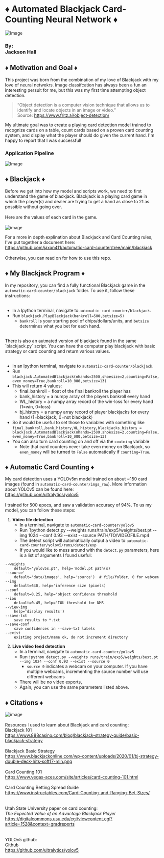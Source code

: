 # ♦ Automated Blackjack Card-Counting Neural Network ♦

![Image](https://i.imgur.com/yZyI7BS.png)

### By:<br />Jackson Hall

## ♦ Motivation and Goal ♦

This project was born from the combination of my love of Blackjack with my love of neural netwokrs. Image classifcation has always been a fun an interesting persuit for me, but this was my first time attempting object detection.

> “Object detection is a computer vision technique that allows us to identify and locate objects in an image or video.”<br />
Source: https://www.fritz.ai/object-detection/

My ultimate goal was to create a playing card detection model trained to recognize cards on a table, count cards based on a proven card counting system, and display what the player should do given the current hand. I'm happy to report that I was successful!

### Application Pipeline
![Image](https://i.imgur.com/lxMtN9l.png)


## ♦ Blackjack ♦

Before we get into how my model and scripts work, we need to first understand the game of blackjack. Blackjack is a playing card game in which the player(s) and dealer are trying to get a hand as close to 21 as possible without going over.
<br />
<br />
Here are the values of each card in the game.
<br />
<br />
![image](https://1502298981.rsc.cdn77.org/media/1286/backjack-card-values.jpg?width=500&height=281.25)
<br />

For a more in depth explination about Blackjack and Card Counting rules, I've put together a document here:<br />
https://github.com/jaxon411/automatic-card-counter/tree/main/blackjack
<br />
<br />
Otherwise, you can read on for how to use this repo.

## ♦ My Blackjack Program ♦
In my repository, you can find a fully functional Blackjack game in the `automatic-card-counter/blackjack` folder. To use it, follow these instructions:
<br />
<br />
- In a Ipython terminal, navigate to `automatic-card-counter/blackjack`.
- Run `blackjack.PlayBlackjack(bankroll=500,betsize=5)`
  - `bankroll` is your starting pool of chips/dollars/units, and `betsize` determines what you bet for each hand.
<br />
There is also an autmated version of blackjack found in the same `blackjack.py` script. You can have the computer play blackjack with basic strategy or card counting and return various values.
<br />
<br />

- In an Ipython terminal, navigate to `automatic-card-counter/blackjack`.
- Run `blackjack.AutomatedBlackjack(nhands=2500,shoesize=2,counting=False,even_money=True,bankroll=10_000,betsize=13)`
- This will return 4 values: 
  - final_bankroll = float of the final bankroll the player has
  - bank_history = a numpy array of the players bankroll every hand
  - WL_history = a numpy array record of the win-loss for every hand (1=win, 0=loss)
  - bj_history = a numpy array record of player blackjacks for every hand (1=blackjack, 0=not blackjack)
- So it would be useful to set those to variables with something like <br />
`final_bankroll,bank_history,WL_history,blackjacks_history = blackjack.AutomatedBlackjack(nhands=2500,shoesize=2,counting=False,even_money=True,bankroll=10_000,betsize=13)`
- You can also turn card counting on and off via the `coutning` variable
  - Note that card counters never take even money on Blackjack, so `even_money` will be turned to `False` automatically if `counting=True`.

## ♦ Automatic Card Counting ♦
My card detection uses a YOLOv5m model trained on about ~150 card images (found in `automatic-card-counter/imgs_raw`). More information about YOLOv5 can be found here:<br />
https://github.com/ultralytics/yolov5
<br />
<br />
I trained for 500 epocs, and saw a validation accuracy of 94%. To us my model, you can follow these steps:<br />
1. **Video file detection**
   - In a terminal, navigate to `automatic-card-counter/yolov5`
   - Run `!python detect.py --weights runs/train/exp5/weights/best.pt --img 1024 --conf 0.93 --exist --source PATH/TO/VIDEOFILE.mp4
   - The detect script will automatically output a video to `automatic-card-counter/yolov5/runs/detect/exp`
   - If you would like to mess around with the `detect.py` parameters, here is a list of arguments I found useful:
```
--weights
    default='yolov5s.pt', help='model.pt path(s)
--source'
    default='data/images', help='source')  # file/folder, 0 for webcam
--img
    default=640, help='inference size (pixels)
--conf
    default=0.25, help='object confidence threshold
--iou
    default=0.45, help='IOU threshold for NMS
--view-img
    help='display results')
--save-txt
    save results to *.txt
--save-conf
    save confidences in --save-txt labels
--exist
    existing project/name ok, do not increment directory
   ```
2. **Live video feed detection**
   - In a terminal, navigate to `automatic-card-counter/yolov5`
   - Run `!python detect.py --weights runs/train/exp5/weights/best.pt --img 1024 --conf 0.93 --exist --source 0`
     - `source 0` indicates a webcam on your computer. If you have multiple webcams, incrementing the source number will use different webcams 
   - There will be no video exports, 
   - Again, you can use the same parameters listed above.
## ♦ Citations ♦
![image](https://i.imgur.com/f1rWEFt.png)
<br />
<br />
Resources I used to learn about Blackjack and card counting:<br />
Blackjack 101<br />
https://www.888casino.com/blog/blackjack-strategy-guide/basic-blackjack-strategy
<br />
<br />
Blackjack Basic Strategy<br />
https://www.blackjackonline.com/wp-content/uploads/2020/01/bj-strategy-double-deck-hits-soft17-min.png
<br />
<br />
Card Counting 101<br />
https://www.vegas-aces.com/site/articles/card-counting-101.html
<br />
<br />
Card Counting Betting Spread Guide<br />
https://www.instructables.com/Card-Counting-and-Ranging-Bet-Sizes/
<br />
<br />
<br />
Utah State University paper on card counting:<br />
*The Expected Value of an Advantage Blackjack Player*<br />
https://digitalcommons.usu.edu/cgi/viewcontent.cgi?article=1528&context=gradreports
<br />
<br />
<br />
YOLOv5 github:<br />
Github<br />
https://github.com/ultralytics/yolov5
